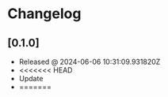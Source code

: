# Changelog

## [0.1.0]

- Released @ 2024-06-06 10:31:09.931820Z
- <<<<<<< HEAD
- Update
- =======
